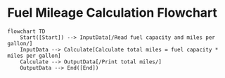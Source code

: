 # Fuel Mileage Calculation Flowchart

```mermaid
flowchart TD
    Start([Start]) --> InputData[/Read fuel capacity and miles per gallon/] 
    InputData --> Calculate[Calculate total miles = fuel capacity * miles per gallon]
    Calculate --> OutputData[/Print total miles/]
    OutputData --> End([End])
